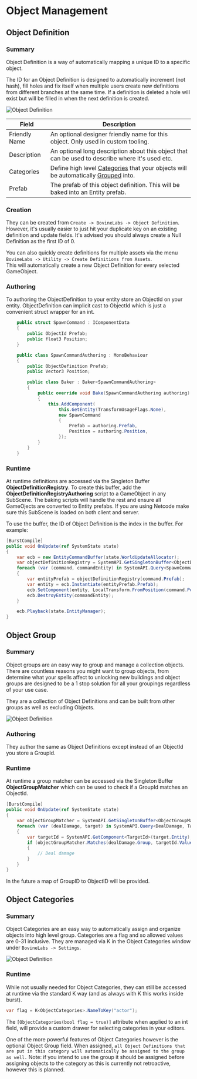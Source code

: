 # Object Management
## Object Definition
### Summary
Object Definition is a way of automatically mapping a unique ID to a specific object.  

The ID for an Object Definition is designed to automatically increment (not hash), fill holes and fix itself when multiple users create new definitions from different branches at the same time. If a definition is deleted a hole will exist but will be filled in when the next definition is created.

![Object Definition](../../Images~/ObjectDefinition.png)

|Field|Description|
|----|----|
|Friendly Name|An optional designer friendly name for this object. Only used in custom tooling.|
|Description|An optional long description about this object that can be used to describe where it's used etc.|
|Categories|Define high level [Categories](#object-categories) that your objects will be automatically [Grouped](#object-group) into. |
|Prefab|The prefab of this object definition. This will be baked into an Entity prefab.|

### Creation
They can be created from `Create -> BovineLabs -> Object Definition`.  
However, it's usually easier to just hit your duplicate key on an existing definition and update fields.
It's advised you should always create a Null Definition as the first ID of 0.

You can also quickly create definitions for multiple assets via the menu `BovineLabs -> Utility -> Create Definitions from Assets`.  
This will automatically create a new Object Definition for every selected GameObject.

### Authoring
To authoring the ObjectDefinition to your entity store an ObjectId on your entity. ObjectDefinition can implicit cast to ObjectId which is just a convenient struct wrapper for an int.
```cs
    public struct SpawnCommand : IComponentData
    {
        public ObjectId Prefab;
        public float3 Position;
    }

    public class SpawnCommandAuthoring : MonoBehaviour
    {
        public ObjectDefinition Prefab;
        public Vector3 Position;

        public class Baker : Baker<SpawnCommandAuthoring>
        {
            public override void Bake(SpawnCommandAuthoring authoring)
            {
                this.AddComponent(
                    this.GetEntity(TransformUsageFlags.None),
                    new SpawnCommand
                    {
                        Prefab = authoring.Prefab,
                        Position = authoring.Position,
                    });
            }
        }
    }
```

### Runtime
At runtime definitions are accessed via the Singleton Buffer **ObjectDefinitionRegistry**. To create this buffer, add the **ObjectDefinitionRegistryAuthoring** script to a GameObject in any SubScene. The baking scripts will handle the rest and ensure all GameOjects are converted to Entity prefabs. If you are using Netcode make sure this SubScene is loaded on both client and server.

To use the buffer, the ID of Object Definition is the index in the buffer. For example:

```cs
[BurstCompile]
public void OnUpdate(ref SystemState state)
{
    var ecb = new EntityCommandBuffer(state.WorldUpdateAllocator);
    var objectDefinitionRegistry = SystemAPI.GetSingletonBuffer<ObjectDefinitionRegistry>().AsNativeArray();
    foreach (var (command, commandEntity) in SystemAPI.Query<SpawnCommand>().WithEntityAccess())
    {
        var entityPrefab = objectDefinitionRegistry[command.Prefab];
        var entity = ecb.Instantiate(entityPrefab.Prefab);
        ecb.SetComponent(entity, LocalTransform.FromPosition(command.Position));
        ecb.DestroyEntity(commandEntity);
    }

    ecb.Playback(state.EntityManager);
}
```

## Object Group
### Summary
Object groups are an easy way to group and manage a collection objects. There are countless reasons you might want to group objects, from determine what your spells affect to unlocking new buildings and object groups are designed to be a 1 stop solution for all your groupings regardless of your use case.

They are a collection of Object Definitions and can be built from other groups as well as excluding Objects. 

![Object Definition](../../Images~/ObjectGroups.png)

### Authoring
They author the same as Object Definitions except instead of an ObjectId you store a GroupId.

### Runtime
At runtime a group matcher can be accessed via the Singleton Buffer **ObjectGroupMatcher** which can be used to check if a GroupId matches an ObjectId.

```cs
[BurstCompile]
public void OnUpdate(ref SystemState state)
{
    var objectGroupMatcher = SystemAPI.GetSingletonBuffer<ObjectGroupMatcher>();
    foreach (var (dealDamage, target) in SystemAPI.Query<DealDamage, Target>())
    {
        var targetId = SystemAPI.GetComponent<TargetId>(target.Entity);
        if (objectGroupMatcher.Matches(dealDamage.Group, targetId.Value))
        {
            // Deal damage
        }
    }
}
```

In the future a map of GroupID to ObjectID will be provided.

## Object Categories
### Summary
Object Categories are an easy way to automatically assign and organize objects into high level group. Categories are a flag and so allowed values are 0-31 inclusive.
They are managed via K in the Object Categories window under `BovineLabs -> Settings`.

![Object Definition](../../Images~/ObjectCategories.png)

### Runtime
While not usually needed for Object Categories, they can still be accessed at runtime via the standard K way (and as always with K this works inside burst).
```cs
var flag = K<ObjectCategories>.NameToKey("actor");
```


The `[ObjectCategories(bool flag = true)]` attribute when applied to an int field, will provide a custom drawer for selecting categories in your editors.

One of the more powerful features of Object Categories however is the optional Object Group field. When assigned, `all Object Definitions that are put in this category will automatically be assigned to the group as well.` Note: if you intend to use the group it should be assigned before assigning objects to the category as this is currently not retroactive, however this is planned.
